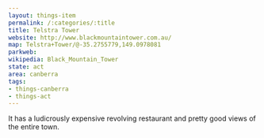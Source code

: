 ```yaml
---
layout: things-item
permalink: /:categories/:title
title: Telstra Tower
website: http://www.blackmountaintower.com.au/ 
map: Telstra+Tower/@-35.2755779,149.0978081
parkweb: 
wikipedia: Black_Mountain_Tower
state: act
area: canberra
tags:
- things-canberra
- things-act
---
```




It has a ludicrously expensive revolving restaurant and pretty good views of the entire town. 

